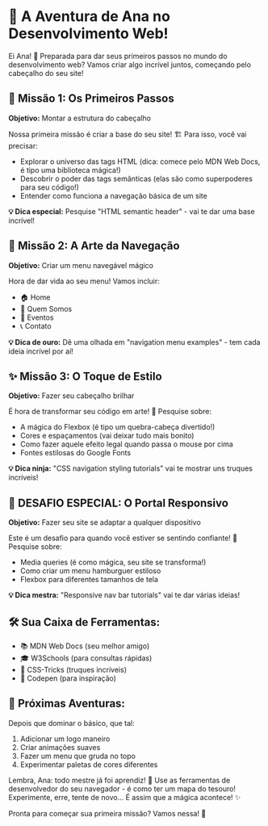 # 🚀 A Aventura de Ana no Desenvolvimento Web!

Ei Ana! 👋 Preparada para dar seus primeiros passos no mundo do desenvolvimento web? Vamos criar algo incrível juntos, começando pelo cabeçalho do seu site! 

## 🎯 Missão 1: Os Primeiros Passos
**Objetivo:** Montar a estrutura do cabeçalho

Nossa primeira missão é criar a base do seu site! 🏗️ Para isso, você vai precisar:
- Explorar o universo das tags HTML (dica: comece pelo MDN Web Docs, é tipo uma biblioteca mágica!) 
- Descobrir o poder das tags semânticas (elas são como superpoderes para seu código!)
- Entender como funciona a navegação básica de um site

**💡 Dica especial:** Pesquise "HTML semantic header" - vai te dar uma base incrível!

## 🎨 Missão 2: A Arte da Navegação
**Objetivo:** Criar um menu navegável mágico

Hora de dar vida ao seu menu! Vamos incluir:
- 🏠 Home
- 👥 Quem Somos
- 📅 Eventos
- 📞 Contato

**💡 Dica de ouro:** Dê uma olhada em "navigation menu examples" - tem cada ideia incrível por aí!

## ✨ Missão 3: O Toque de Estilo
**Objetivo:** Fazer seu cabeçalho brilhar

É hora de transformar seu código em arte! 🎨 Pesquise sobre:
- A mágica do Flexbox (é tipo um quebra-cabeça divertido!)
- Cores e espaçamentos (vai deixar tudo mais bonito)
- Como fazer aquele efeito legal quando passa o mouse por cima
- Fontes estilosas do Google Fonts

**💡 Dica ninja:** "CSS navigation styling tutorials" vai te mostrar uns truques incríveis!

## 🌟 DESAFIO ESPECIAL: O Portal Responsivo
**Objetivo:** Fazer seu site se adaptar a qualquer dispositivo

Este é um desafio para quando você estiver se sentindo confiante! 💪
Pesquise sobre:
- Media queries (é como mágica, seu site se transforma!)
- Como criar um menu hamburguer estiloso
- Flexbox para diferentes tamanhos de tela

**💡 Dica mestra:** "Responsive nav bar tutorials" vai te dar várias ideias!

## 🛠️ Sua Caixa de Ferramentas:
- 📚 MDN Web Docs (seu melhor amigo)
- 🎓 W3Schools (para consultas rápidas)
- 🎨 CSS-Tricks (truques incríveis)
- 🎯 Codepen (para inspiração)

## 🎉 Próximas Aventuras:
Depois que dominar o básico, que tal:
1. Adicionar um logo maneiro
2. Criar animações suaves
3. Fazer um menu que gruda no topo
4. Experimentar paletas de cores diferentes

Lembra, Ana: todo mestre já foi aprendiz! 🌱 Use as ferramentas de desenvolvedor do seu navegador - é como ter um mapa do tesouro! Experimente, erre, tente de novo... É assim que a mágica acontece! ✨

Pronta para começar sua primeira missão? Vamos nessa! 🚀
